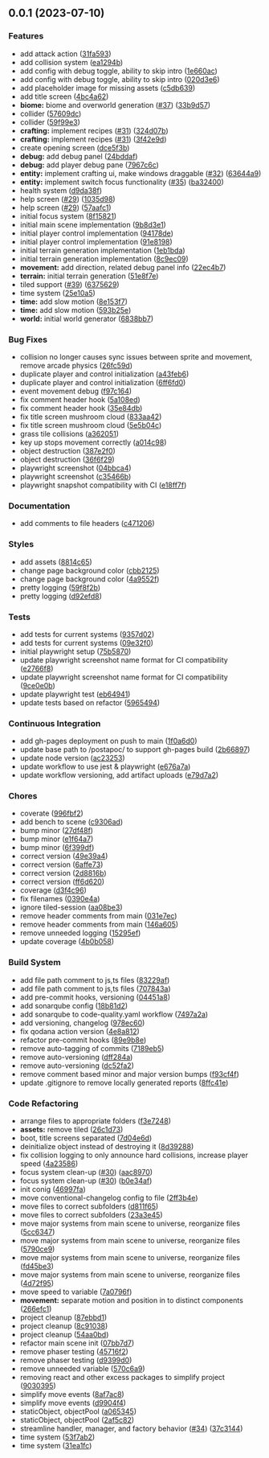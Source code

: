 ## 0.0.1 (2023-07-10)


### Features

* add attack action ([31fa593](https://github.com/Unnamed-GameDev-Studio/postapoc/commit/31fa59399e97e3ecea040562db98fd1b61fe23af))
* add collision system ([ea1294b](https://github.com/Unnamed-GameDev-Studio/postapoc/commit/ea1294b51721cae8f8199d78d7bed16ccb28c2dc))
* add config with debug toggle, ability to skip intro ([1e660ac](https://github.com/Unnamed-GameDev-Studio/postapoc/commit/1e660acd7a4f75403a02ba2cb0bc88ff5846235c))
* add config with debug toggle, ability to skip intro ([020d3e6](https://github.com/Unnamed-GameDev-Studio/postapoc/commit/020d3e69bc2e5116246079cb37b04d47c5bd92d1))
* add placeholder image for missing assets ([c5db639](https://github.com/Unnamed-GameDev-Studio/postapoc/commit/c5db639252d44bccd2b6f419fccd76ab5aae2d81))
* add title screen ([4bc4a62](https://github.com/Unnamed-GameDev-Studio/postapoc/commit/4bc4a6217db44bb4f2156251dbd882c0322b9c41))
* **biome:** biome and overworld generation ([#37](https://github.com/Unnamed-GameDev-Studio/postapoc/issues/37)) ([33b9d57](https://github.com/Unnamed-GameDev-Studio/postapoc/commit/33b9d57c6bd419f03dc216772f06d6d89f026cec))
* collider ([57609dc](https://github.com/Unnamed-GameDev-Studio/postapoc/commit/57609dccc238981e0f2f2b79efa9fd128a2c3e1e))
* collider ([59f99e3](https://github.com/Unnamed-GameDev-Studio/postapoc/commit/59f99e3245e458d61d063af0db947cdc5ac49afe))
* **crafting:** implement recipes ([#31](https://github.com/Unnamed-GameDev-Studio/postapoc/issues/31)) ([324d07b](https://github.com/Unnamed-GameDev-Studio/postapoc/commit/324d07ba94ae02ff77633452ee112a8b0e165bf8))
* **crafting:** implement recipes ([#31](https://github.com/Unnamed-GameDev-Studio/postapoc/issues/31)) ([3f42e9d](https://github.com/Unnamed-GameDev-Studio/postapoc/commit/3f42e9de5e87e59aa2a9171189cb35cddfe84eef))
* create opening screen ([dce5f3b](https://github.com/Unnamed-GameDev-Studio/postapoc/commit/dce5f3bc71842d661f131a6295709a290d1d3691))
* **debug:** add debug panel ([24bddaf](https://github.com/Unnamed-GameDev-Studio/postapoc/commit/24bddafb6dad3311eb6982222a29b7d9f8fa115a))
* **debug:** add player debug pane ([7967c6c](https://github.com/Unnamed-GameDev-Studio/postapoc/commit/7967c6c53a464f5850354bb4d0024f75de34e556))
* **entity:** implement crafting ui, make windows draggable ([#32](https://github.com/Unnamed-GameDev-Studio/postapoc/issues/32)) ([63644a9](https://github.com/Unnamed-GameDev-Studio/postapoc/commit/63644a91f37b935d9c31e148cfeeea94e648347c))
* **entity:** implement switch focus functionality ([#35](https://github.com/Unnamed-GameDev-Studio/postapoc/issues/35)) ([ba32400](https://github.com/Unnamed-GameDev-Studio/postapoc/commit/ba32400fc5198a945c61de1825028baa69652f37))
* health system ([d9da38f](https://github.com/Unnamed-GameDev-Studio/postapoc/commit/d9da38f090ab54b97283b22728ba113980cc270c))
* help screen ([#29](https://github.com/Unnamed-GameDev-Studio/postapoc/issues/29)) ([1035d98](https://github.com/Unnamed-GameDev-Studio/postapoc/commit/1035d987085ff1355a2f09e3c306b377af7abe92))
* help screen ([#29](https://github.com/Unnamed-GameDev-Studio/postapoc/issues/29)) ([57aafc1](https://github.com/Unnamed-GameDev-Studio/postapoc/commit/57aafc19cd0a110dbfb7acfe668244ea5981798d))
* initial focus system ([8f15821](https://github.com/Unnamed-GameDev-Studio/postapoc/commit/8f158217956c15e09bc57403ed2b28f52b01583d))
* initial main scene implementation ([9b8d3e1](https://github.com/Unnamed-GameDev-Studio/postapoc/commit/9b8d3e1b21cafa942bdb3f57fb87db4193ab44f7))
* initial player control implementation ([94178de](https://github.com/Unnamed-GameDev-Studio/postapoc/commit/94178de432213b6cd94fa3c7a0669eb21c5a682b))
* initial player control implementation ([91e8198](https://github.com/Unnamed-GameDev-Studio/postapoc/commit/91e8198c8c91ad1a6e928c5e96e847ea0d94ca64))
* initial terrain generation implementation ([1eb1bda](https://github.com/Unnamed-GameDev-Studio/postapoc/commit/1eb1bda4517a70b15295e4b71ad14312fbfab6ea))
* initial terrain generation implementation ([8c9ec09](https://github.com/Unnamed-GameDev-Studio/postapoc/commit/8c9ec0963cc3fca770ecdb7c136fcb1bea9386d8))
* **movement:** add direction, related debug panel info ([22ec4b7](https://github.com/Unnamed-GameDev-Studio/postapoc/commit/22ec4b7a9d01f844264aca9af441a27fe2d5d700))
* **terrain:** initial terrain generation ([51e8f7e](https://github.com/Unnamed-GameDev-Studio/postapoc/commit/51e8f7ef773e03901282b74c20d03f660bf9fae8))
* tiled support ([#39](https://github.com/Unnamed-GameDev-Studio/postapoc/issues/39)) ([6375629](https://github.com/Unnamed-GameDev-Studio/postapoc/commit/637562946b321d6b3378b8d8cac3af0e47742a8c))
* time system ([25e10a5](https://github.com/Unnamed-GameDev-Studio/postapoc/commit/25e10a57792920da81ffd34efa85252f88da5edb))
* **time:** add slow motion ([8e153f7](https://github.com/Unnamed-GameDev-Studio/postapoc/commit/8e153f74e9c256980b597a335c65f04ec9e77885))
* **time:** add slow motion ([593b25e](https://github.com/Unnamed-GameDev-Studio/postapoc/commit/593b25ea33e482c42249042806a08711e8a30afb))
* **world:** initial world generator ([6838bb7](https://github.com/Unnamed-GameDev-Studio/postapoc/commit/6838bb71fde59b80c3380c083c3aa07ae06a98ae))


### Bug Fixes

* collision no longer causes sync issues between sprite and movement, remove arcade physics ([26fc59d](https://github.com/Unnamed-GameDev-Studio/postapoc/commit/26fc59dead327c274daee7515703557d2b2f69a8))
* duplicate player and control initialization ([a43feb6](https://github.com/Unnamed-GameDev-Studio/postapoc/commit/a43feb6dfacbd75c973b10023ec928c26e6bbabb))
* duplicate player and control initialization ([6ff6fd0](https://github.com/Unnamed-GameDev-Studio/postapoc/commit/6ff6fd040142a226f274c83c01188aac567017a0))
* event movement debug ([f97c164](https://github.com/Unnamed-GameDev-Studio/postapoc/commit/f97c164345477a1b27d107655ac0a1b55f9b2981))
* fix comment header hook ([5a108ed](https://github.com/Unnamed-GameDev-Studio/postapoc/commit/5a108eddb1cc8ad1ee2cf627788b0d1e14052e64))
* fix comment header hook ([35e84db](https://github.com/Unnamed-GameDev-Studio/postapoc/commit/35e84dbaa0181bc218959ef3b2e55d0cef73b27a))
* fix title screen mushroom cloud ([833aa42](https://github.com/Unnamed-GameDev-Studio/postapoc/commit/833aa4224e2e790b0999a12fbcc2fd7e8ce00359))
* fix title screen mushroom cloud ([5e5b04c](https://github.com/Unnamed-GameDev-Studio/postapoc/commit/5e5b04c68c56fd1966ca31e209a89fb5b8af8b3c))
* grass tile collisions ([a362051](https://github.com/Unnamed-GameDev-Studio/postapoc/commit/a362051e7f2d51924e1de35e7e2338518a7a5b54))
* key up stops movement correctly ([a014c98](https://github.com/Unnamed-GameDev-Studio/postapoc/commit/a014c9863a7db359628e7d44beaeeb692c4a4366))
* object destruction ([387e2f0](https://github.com/Unnamed-GameDev-Studio/postapoc/commit/387e2f0b90265c43869725704558b188a8021c42))
* object destruction ([36f6f29](https://github.com/Unnamed-GameDev-Studio/postapoc/commit/36f6f29212c5fe23f23f5342e3c8726e47b08212))
* playwright screenshot ([04bbca4](https://github.com/Unnamed-GameDev-Studio/postapoc/commit/04bbca49695d9eef165fd970e2a6b1bb423bf4ca))
* playwright screenshot ([c35466b](https://github.com/Unnamed-GameDev-Studio/postapoc/commit/c35466b58f00d8869e2e7c98d99044dc5f1a3e91))
* playwright snapshot compatibility with CI ([e18ff7f](https://github.com/Unnamed-GameDev-Studio/postapoc/commit/e18ff7f28de1c8647a956d62910f773f5188c12c))


### Documentation

* add comments to file headers ([c471206](https://github.com/Unnamed-GameDev-Studio/postapoc/commit/c471206fe504c68bfa89f8f5fd62b35afc4e2593))


### Styles

* add assets ([8814c65](https://github.com/Unnamed-GameDev-Studio/postapoc/commit/8814c65832eb24e7a0b564b96dc6f75b431b01fa))
* change page background color ([cbb2125](https://github.com/Unnamed-GameDev-Studio/postapoc/commit/cbb2125479cd101da4908aabb338294e0dd3a888))
* change page background color ([4a9552f](https://github.com/Unnamed-GameDev-Studio/postapoc/commit/4a9552f66143ac105f29f352e44dfc6deaea61ca))
* pretty logging ([59f8f2b](https://github.com/Unnamed-GameDev-Studio/postapoc/commit/59f8f2bb1d9e22af44189a10049e2af5551f3132))
* pretty logging ([d92efd8](https://github.com/Unnamed-GameDev-Studio/postapoc/commit/d92efd8f5531bd036c2a1d10e1c490116e1147e3))


### Tests

* add tests for current systems ([9357d02](https://github.com/Unnamed-GameDev-Studio/postapoc/commit/9357d023a88de0ecd35c48ae9ea0697126705355))
* add tests for current systems ([09e32f0](https://github.com/Unnamed-GameDev-Studio/postapoc/commit/09e32f067b5e9f0a2f709b156bb3397b5a36e229))
* initial playwright setup ([75b5870](https://github.com/Unnamed-GameDev-Studio/postapoc/commit/75b5870ff11275be492f586dc3e8c740b58f8695))
* update playwright screenshot name format for CI compatibility ([e2766f8](https://github.com/Unnamed-GameDev-Studio/postapoc/commit/e2766f834f784a20c79314615890d26c7b22baa2))
* update playwright screenshot name format for CI compatibility ([9ce0e0b](https://github.com/Unnamed-GameDev-Studio/postapoc/commit/9ce0e0bad2c88194a39a1874185da634c9d59fb4))
* update playwright test ([eb64941](https://github.com/Unnamed-GameDev-Studio/postapoc/commit/eb649410c5e365943ed0484e1ae99db259ebb1ee))
* update tests based on refactor ([5965494](https://github.com/Unnamed-GameDev-Studio/postapoc/commit/5965494a11e6e9810804f804c677e789baaf0f90))


### Continuous Integration

* add gh-pages deployment on push to main ([1f0a6d0](https://github.com/Unnamed-GameDev-Studio/postapoc/commit/1f0a6d0ab3be740652e2454a498e1d16c812eb8a))
* update base path to /postapoc/ to support gh-pages build ([2b66897](https://github.com/Unnamed-GameDev-Studio/postapoc/commit/2b66897787adbbc11425fd67c004c5cffa66b706))
* update node version ([ac23253](https://github.com/Unnamed-GameDev-Studio/postapoc/commit/ac23253c7643cfd455d5ddd6339d9a11942aefd8))
* update workflow to use jest & playwright ([e676a7a](https://github.com/Unnamed-GameDev-Studio/postapoc/commit/e676a7aac78c97e8cf9fe69203e8c68a089cce1e))
* update workflow versioning, add artifact uploads ([e79d7a2](https://github.com/Unnamed-GameDev-Studio/postapoc/commit/e79d7a25619c8e3f836190c51ba3b5cf980c270f))


### Chores

*  coverate ([996fbf2](https://github.com/Unnamed-GameDev-Studio/postapoc/commit/996fbf254dc286705870e1cadd2a566aef925c7c))
* add bench to scene ([c9306ad](https://github.com/Unnamed-GameDev-Studio/postapoc/commit/c9306ad5450bdb5cb16e1187ca0e35175083ea21))
* bump minor ([27df48f](https://github.com/Unnamed-GameDev-Studio/postapoc/commit/27df48fc1b81e5b8a8607f8069b2e17456796ad8))
* bump minor ([e1f64a7](https://github.com/Unnamed-GameDev-Studio/postapoc/commit/e1f64a7e32aa36a6bf0460dc1e5af4d4a9787567))
* bump minor ([6f399df](https://github.com/Unnamed-GameDev-Studio/postapoc/commit/6f399df3a7d5b348a480c5ac95382e05508eedd6))
* correct version ([49e39a4](https://github.com/Unnamed-GameDev-Studio/postapoc/commit/49e39a491833a1e2ee4322a5eea784ad7f1bdfa2))
* correct version ([6affe73](https://github.com/Unnamed-GameDev-Studio/postapoc/commit/6affe73b4756ee45a4fe8e639aef3384d6bae5f3))
* correct version ([2d8816b](https://github.com/Unnamed-GameDev-Studio/postapoc/commit/2d8816bb43d71357eb413682cb06eef4265efb48))
* correct version ([ff6d620](https://github.com/Unnamed-GameDev-Studio/postapoc/commit/ff6d6203ba3ad7859705bd4035c596c67fa6780f))
* coverage ([d3f4c96](https://github.com/Unnamed-GameDev-Studio/postapoc/commit/d3f4c966e1e63b3661daa6b661d794bcc909df14))
* fix filenames ([0390e4a](https://github.com/Unnamed-GameDev-Studio/postapoc/commit/0390e4a56ae588255d077269685575c50e93cc84))
* ignore tiled-session ([aa08be3](https://github.com/Unnamed-GameDev-Studio/postapoc/commit/aa08be32921b3dfd3e85b2cfb4d724f5666406ca))
* remove header comments from main ([031e7ec](https://github.com/Unnamed-GameDev-Studio/postapoc/commit/031e7ec0e53f448f60699c38c9b8599013c86776))
* remove header comments from main ([146a605](https://github.com/Unnamed-GameDev-Studio/postapoc/commit/146a605270ed99c7fa258c7cf4dde5416614b3e9))
* remove unneeded logging ([15295ef](https://github.com/Unnamed-GameDev-Studio/postapoc/commit/15295ef63325bc7b961286ec996953ee43f60561))
* update coverage ([4b0b058](https://github.com/Unnamed-GameDev-Studio/postapoc/commit/4b0b0588c95116e9c98b8ba54cda8db734b58e13))


### Build System

* add file path comment to js,ts files ([83229af](https://github.com/Unnamed-GameDev-Studio/postapoc/commit/83229afd388fd0f15b1348178767f87050204649))
* add file path comment to js,ts files ([707843a](https://github.com/Unnamed-GameDev-Studio/postapoc/commit/707843a43c1285640460c1cce713bb3b37382c47))
* add pre-commit hooks, versioning ([04451a8](https://github.com/Unnamed-GameDev-Studio/postapoc/commit/04451a8cbf0ceed14dd6d9172a0160b850636e8f))
* add sonarqube config ([18b81d2](https://github.com/Unnamed-GameDev-Studio/postapoc/commit/18b81d29bfacd63dadb9f9bf1df0b13cdd36f19a))
* add sonarqube to code-quality.yaml workflow ([7497a2a](https://github.com/Unnamed-GameDev-Studio/postapoc/commit/7497a2a75f9c093df357490fbb722bd1ec4b3290))
* add versioning, changelog ([978ec60](https://github.com/Unnamed-GameDev-Studio/postapoc/commit/978ec606ef8727931d4037201cba61a1eea18c25))
* fix qodana action version ([4e8a812](https://github.com/Unnamed-GameDev-Studio/postapoc/commit/4e8a81284c2528d01e9bb9dc4d80f8d141324af7))
* refactor pre-commit hooks ([89e9b8e](https://github.com/Unnamed-GameDev-Studio/postapoc/commit/89e9b8e544df8995eb131ef1b64850dc6157ee3b))
* remove auto-tagging of commits ([7189eb5](https://github.com/Unnamed-GameDev-Studio/postapoc/commit/7189eb59e57ea22ae3afe03520b44b81b9bb895a))
* remove auto-versioning ([dff284a](https://github.com/Unnamed-GameDev-Studio/postapoc/commit/dff284a4e5d53b802fa1b149fb2c6e4b7f437986))
* remove auto-versioning ([dc52fa2](https://github.com/Unnamed-GameDev-Studio/postapoc/commit/dc52fa23cc281fbdf0de4fe3d9a56a23ad51b971))
* remove comment based minor and major version bumps ([f93cf4f](https://github.com/Unnamed-GameDev-Studio/postapoc/commit/f93cf4fb41048fb5ad8816f30f48484840870bf3))
* update .gitignore to remove locally generated reports ([8ffc41e](https://github.com/Unnamed-GameDev-Studio/postapoc/commit/8ffc41eb30d1088771e1b7d555216eec8c2a91ca))


### Code Refactoring

* arrange files to appropriate folders ([f3e7248](https://github.com/Unnamed-GameDev-Studio/postapoc/commit/f3e72484db44cd118fda3e30cd01a2a037148267))
* **assets:** remove tiled ([26c1d73](https://github.com/Unnamed-GameDev-Studio/postapoc/commit/26c1d73bfe15952bf8910f1a8f9ea86fad8a78ba))
* boot, title screens separated ([7d04e6d](https://github.com/Unnamed-GameDev-Studio/postapoc/commit/7d04e6d5352cd13ab8b24e5fb5202d0c5bdeb463))
* deinitialize object instead of destroying it ([8d39288](https://github.com/Unnamed-GameDev-Studio/postapoc/commit/8d39288859cae40c3420da00f308252c979ab05b))
* fix collision logging to only announce hard collisions, increase player speed ([4a23586](https://github.com/Unnamed-GameDev-Studio/postapoc/commit/4a23586df19b66afe3f246a395dd15dc9102a942))
* focus system clean-up ([#30](https://github.com/Unnamed-GameDev-Studio/postapoc/issues/30)) ([aac8970](https://github.com/Unnamed-GameDev-Studio/postapoc/commit/aac89708b240d37a164dfc9eef5b3dd9b029e68f))
* focus system clean-up ([#30](https://github.com/Unnamed-GameDev-Studio/postapoc/issues/30)) ([b0e34af](https://github.com/Unnamed-GameDev-Studio/postapoc/commit/b0e34afb22a077b948e1898cd8639f2303caacc4))
* init conig ([46997fa](https://github.com/Unnamed-GameDev-Studio/postapoc/commit/46997fa39d94c2acf0e3a0e9b7df33f89dc5c9f2))
* move conventional-changelog config to file ([2ff3b4e](https://github.com/Unnamed-GameDev-Studio/postapoc/commit/2ff3b4eff8e226060b3a81d22c56e7c0f69f6a1b))
* move files to correct subfolders ([d811f65](https://github.com/Unnamed-GameDev-Studio/postapoc/commit/d811f6515feb9fbc695a9792c6c27b953ba2f2ac))
* move files to correct subfolders ([23a3e45](https://github.com/Unnamed-GameDev-Studio/postapoc/commit/23a3e45e615c469b278e0c6ddba502839bb1c3ff))
* move major systems from main scene to universe, reorganize files ([5cc6347](https://github.com/Unnamed-GameDev-Studio/postapoc/commit/5cc63474ba5ea3d547a82952ce94a5dfefda3b34))
* move major systems from main scene to universe, reorganize files ([5790ce9](https://github.com/Unnamed-GameDev-Studio/postapoc/commit/5790ce974f67e55b16ed31268702183b7897169f))
* move major systems from main scene to universe, reorganize files ([fd45be3](https://github.com/Unnamed-GameDev-Studio/postapoc/commit/fd45be36811fdbb3234dc5384c100fc95e86dd83))
* move major systems from main scene to universe, reorganize files ([4d72f95](https://github.com/Unnamed-GameDev-Studio/postapoc/commit/4d72f955747fe22e88a1a137b61869e6767a128a))
* move speed to variable ([7a0796f](https://github.com/Unnamed-GameDev-Studio/postapoc/commit/7a0796fb92ba196d48c792dcc29bb52ab2d2585b))
* **movement:** separate motion and position in to distinct components ([266efc1](https://github.com/Unnamed-GameDev-Studio/postapoc/commit/266efc1957c61e4a48fb994c67d028d0c51ca622))
* project cleanup ([87ebbd1](https://github.com/Unnamed-GameDev-Studio/postapoc/commit/87ebbd186442aedecf5a751012f693e555d5754e))
* project cleanup ([8c91038](https://github.com/Unnamed-GameDev-Studio/postapoc/commit/8c910380919c2cf5b64a6ed9fb5eba3e2cb8dc13))
* project cleanup ([54aa0bd](https://github.com/Unnamed-GameDev-Studio/postapoc/commit/54aa0bda5748964d28af0bfc64f125330fc6928e))
* refactor main scene init ([07bb7d7](https://github.com/Unnamed-GameDev-Studio/postapoc/commit/07bb7d7fe8b0d5c8a8508c33df01a08f4c613fd4))
* remove phaser testing ([45716f2](https://github.com/Unnamed-GameDev-Studio/postapoc/commit/45716f2957769cd5f2b8d52063646bd387cddaf5))
* remove phaser testing ([d9399d0](https://github.com/Unnamed-GameDev-Studio/postapoc/commit/d9399d0b34527450f55dba2af798bb3592e9bb5e))
* remove unneeded variable ([570c6a9](https://github.com/Unnamed-GameDev-Studio/postapoc/commit/570c6a9814eacaac8d2b2b577e1002f2f3f4c97f))
* removing react and other excess packages to simplify project ([9030395](https://github.com/Unnamed-GameDev-Studio/postapoc/commit/903039591eb1faf1adfed9aa14148eae38eff852))
* simplify move events ([8af7ac8](https://github.com/Unnamed-GameDev-Studio/postapoc/commit/8af7ac80447a045a71bdef4fd7de890326fc840d))
* simplify move events ([d9904f4](https://github.com/Unnamed-GameDev-Studio/postapoc/commit/d9904f4d752cd4a1ef1ec4383e66e26429343ad0))
* staticObject, objectPool ([a065345](https://github.com/Unnamed-GameDev-Studio/postapoc/commit/a0653454f5605c367e4d7b179c98441fc2e87fe7))
* staticObject, objectPool ([2af5c82](https://github.com/Unnamed-GameDev-Studio/postapoc/commit/2af5c82aa59a4f813b46ddbc076f52c3e52ecc56))
* streamline handler, manager, and factory behavior ([#34](https://github.com/Unnamed-GameDev-Studio/postapoc/issues/34)) ([37c3144](https://github.com/Unnamed-GameDev-Studio/postapoc/commit/37c31442e98f4a1db445a3d3cc09d5855c71ab43))
* time system ([53f7ab2](https://github.com/Unnamed-GameDev-Studio/postapoc/commit/53f7ab27c2795824b7fa8de56475d742fac5bad3))
* time system ([31ea1fc](https://github.com/Unnamed-GameDev-Studio/postapoc/commit/31ea1fc988b11e398ca9eb1cdfc6469609829f71))

